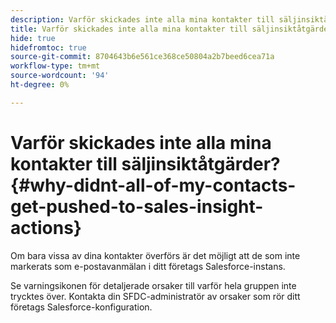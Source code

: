 ```yaml
---
description: Varför skickades inte alla mina kontakter till säljinsiktåtgärder? - Marketo Docs - produktdokumentation
title: Varför skickades inte alla mina kontakter till säljinsiktåtgärder?
hide: true
hidefromtoc: true
source-git-commit: 8704643b6e561ce368ce50804a2b7beed6cea71a
workflow-type: tm+mt
source-wordcount: '94'
ht-degree: 0%

---
```


# Varför skickades inte alla mina kontakter till säljinsiktåtgärder? {#why-didnt-all-of-my-contacts-get-pushed-to-sales-insight-actions}

Om bara vissa av dina kontakter överförs är det möjligt att de som inte markerats som e-postavanmälan i ditt företags Salesforce-instans.

Se varningsikonen för detaljerade orsaker till varför hela gruppen inte trycktes över. Kontakta din SFDC-administratör av orsaker som rör ditt företags Salesforce-konfiguration.
